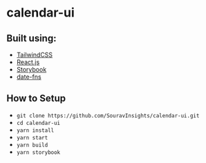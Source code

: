 # calendar-ui

## Built using:
- [TailwindCSS](https://tailwindcss.com/)
- [React.js](https://reactjs.org/)
- [Storybook](https://storybook.js.org/)
- [date-fns](https://date-fns.org/)

## How to Setup
- `git clone https://github.com/SouravInsights/calendar-ui.git`
- `cd calendar-ui`
- `yarn install`
- `yarn start`
- `yarn build`
- `yarn storybook`

